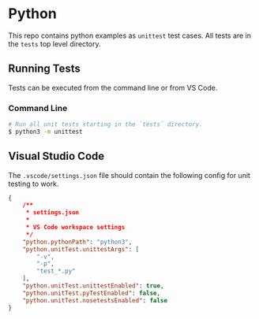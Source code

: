 # Python

This repo contains python examples as `unittest` test cases. All tests are in
the `tests` top level directory.

## Running Tests

Tests can be executed from the command line or from VS Code.
### Command Line

```sh
# Run all unit tests starting in the `tests` directory.
$ python3 -m unittest
```

## Visual Studio Code

The `.vscode/settings.json` file should contain the following config for unit
testing to work.

```json
{
    /** 
     * settings.json 
     * 
     * VS Code workspace settings
     */
    "python.pythonPath": "python3",
    "python.unitTest.unittestArgs": [
        "-v",
        "-p",
        "test_*.py"
    ],
    "python.unitTest.unittestEnabled": true,
    "python.unitTest.pyTestEnabled": false,
    "python.unitTest.nosetestsEnabled": false
}
```